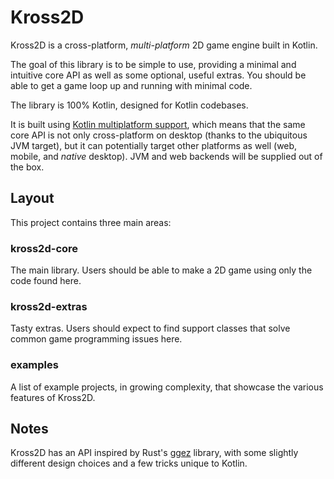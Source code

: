 # Kross2D

Kross2D is a cross-platform, *multi-platform* 2D game engine built in Kotlin.

The goal of this library is to be simple to use, providing a minimal and
intuitive core API as well as some optional, useful extras. You should be able
to get a game loop up and running with minimal code.

The library is 100% Kotlin, designed for Kotlin codebases.

It is built using
[Kotlin multiplatform support](https://kotlinlang.org/docs/reference/multiplatform.html),
which means that the same core API is not only cross-platform on desktop
(thanks to the ubiquitous JVM target), but it can potentially target other
platforms as well (web, mobile, and *native* desktop). JVM and web backends
will be supplied out of the box.

## Layout

This project contains three main areas:

### kross2d-core

The main library. Users should be able to make a 2D game using only the code
found here.

### kross2d-extras

Tasty extras. Users should expect to find support classes that solve common
game programming issues here.

### examples

A list of example projects, in growing complexity, that showcase the various
features of Kross2D.

## Notes

Kross2D has an API inspired by Rust's [ggez](https://github.com/ggez/ggez) library,
with some slightly different design choices and a few tricks unique to Kotlin.

